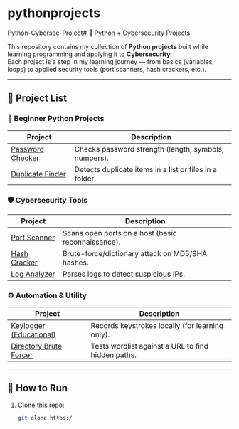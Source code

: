 # pythonprojects
Python-Cybersec-Project# 🐍 Python + Cybersecurity Projects

This repository contains my collection of **Python projects** built while learning programming and applying it to **Cybersecurity**.  
Each project is a step in my learning journey — from basics (variables, loops) to applied security tools (port scanners, hash crackers, etc.).

---

## 📂 Project List

### 🔰 Beginner Python Projects
| Project | Description |
|---------|-------------|
| [Password Checker](./password-checker) | Checks password strength (length, symbols, numbers). |
| [Duplicate Finder](./duplicate-finder) | Detects duplicate items in a list or files in a folder. |

### 🛡️ Cybersecurity Tools
| Project | Description |
|---------|-------------|
| [Port Scanner](./port-scanner) | Scans open ports on a host (basic reconnaissance). |
| [Hash Cracker](./hash-cracker) | Brute-force/dictionary attack on MD5/SHA hashes. |
| [Log Analyzer](./log-analyzer) | Parses logs to detect suspicious IPs. |

### ⚙️ Automation & Utility
| Project | Description |
|---------|-------------|
| [Keylogger (Educational)](./keylogger) | Records keystrokes locally (for learning only). |
| [Directory Brute Forcer](./dir-bruteforcer) | Tests wordlist against a URL to find hidden paths. |

---

## 🚀 How to Run
1. Clone this repo:
   ```bash
   git clone https:/
